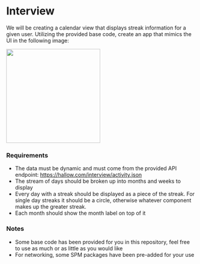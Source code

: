 # Interview

We will be creating a calendar view that displays streak information for a given user. 
Utilizing the provided base code, create an app that mimics the UI in the following image:

<img src="https://hallow.app/interview/ios_template.png" width="250">

### Requirements
* The data must be dynamic and must come from the provided API endpoint: 
	https://hallow.com/interview/activity.json
* The stream of days should be broken up into months and weeks to display
* Every day with a streak should be displayed as a piece of the streak. For single day streaks it should be a circle, otherwise whatever component makes up the greater streak.
* Each month should show the month label on top of it 

### Notes
* Some base code has been provided for you in this repository, feel free to use as much or as little as you would like
* For networking, some SPM packages have been pre-added for your use
